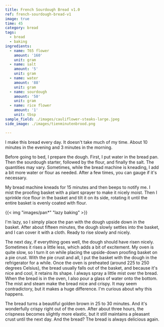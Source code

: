 ```yaml
---
title: French Sourdough Bread v1.0
ref: french-sourdough-bread-v1
image: true
time: 45
category: bread
tags:
  - bread
  - baking
ingredients:
  - name: T65 flower
    amount: '160'
    unit: gram
  - name: salt
    amount: '5'
    unit: gram
  - name: water
    amount: '88'
    unit: gram
  - name: sourdough
    amount: '50'
    unit: gram
  - name: rice flower
    amount: '1'
    unit: tbsp
sample_field: ./images/cauliflower-steaks-large.jpeg
side_image: ./images/tienminutenbrood.png

---
```


I make this bread every day. It doesn't take much of my time. About 10 minutes in the evening and 3 minutes in the morning. 

Before going to bed, I prepare the dough. First, I put water in the bread pan. Then the sourdough starter, followed by the flour, and finally the salt. The quantities may vary. Sometimes, while the bread machine is kneading, I add a bit more water or flour as needed. After a few times, you can gauge if it's necessary. 

My bread machine kneads for 15 minutes and then beeps to notify me. I mist the proofing basket with a plant sprayer to make it nicely moist. Then I sprinkle rice flour in the basket and tilt it on its side, rotating it until the entire basket is evenly coated with flour. 

{{< img "images/pan*" "lazy baking" >}}


I'm lazy, so I simply place the pan with the dough upside down in the basket. After about fifteen minutes, the dough slowly settles into the basket, and I can cover it with a cloth. Ready to rise slowly and nicely.

The next day, if everything goes well, the dough should have risen nicely. Sometimes it rises a little less, which adds a bit of excitement. My oven is quite slow, so I turn it on while placing the upside-down proofing basket on a pie crust. With the pie crust and all, I put the basket with the dough in the refrigerator for a while. Once the oven is preheated (around 225 to 250 degrees Celsius), the bread usually falls out of the basket, and because it's nice and cool, it retains its shape. I always spray a little mist over the bread. When the bread is in the oven, I also pour a glass of water onto the bottom. The mist and steam make the bread nice and crispy. It may seem contradictory, but it makes a huge difference. I'm curious about why this happens.

The bread turns a beautiful golden brown in 25 to 30 minutes. And it's wonderfully crispy right out of the oven. After about three hours, the crispness becomes slightly more elastic, but it still maintains a pleasant crust until the next day. And the bread? The bread is always delicious again.
